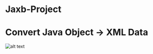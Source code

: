 # Jaxb-Project 
# Convert Java Object -> XML Data

![alt text](https://raw.githubusercontent.com/pia/eclipse-workspace/Jaxb-Project/image/java_to_xml.PNG)
